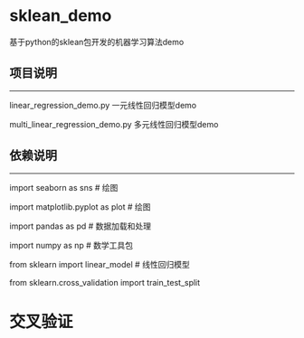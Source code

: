 # sklean_demo
基于python的sklean包开发的机器学习算法demo

## 项目说明
---
linear_regression_demo.py  一元线性回归模型demo

multi_linear_regression_demo.py  多元线性回归模型demo


## 依赖说明
---
import seaborn as sns # 绘图

import matplotlib.pyplot as plot  # 绘图

import pandas as pd # 数据加载和处理

import numpy as np  # 数学工具包

from sklearn import linear_model  # 线性回归模型

from sklearn.cross_validation import train_test_split 
 # 交叉验证